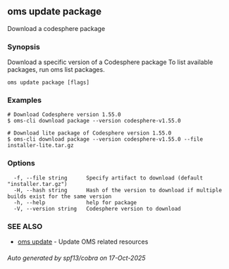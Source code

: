 ## oms update package

Download a codesphere package

### Synopsis

Download a specific version of a Codesphere package
To list available packages, run oms list packages.

```
oms update package [flags]
```

### Examples

```
# Download Codesphere version 1.55.0
$ oms-cli download package --version codesphere-v1.55.0

# Download lite package of Codesphere version 1.55.0
$ oms-cli download package --version codesphere-v1.55.0 --file installer-lite.tar.gz
```

### Options

```
  -f, --file string      Specify artifact to download (default "installer.tar.gz")
  -H, --hash string      Hash of the version to download if multiple builds exist for the same version
  -h, --help             help for package
  -V, --version string   Codesphere version to download
```

### SEE ALSO

* [oms update](oms_update.md)	 - Update OMS related resources

###### Auto generated by spf13/cobra on 17-Oct-2025

